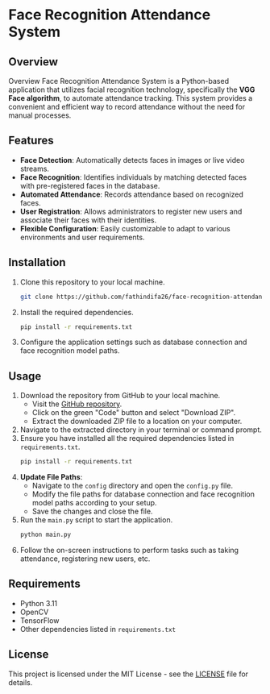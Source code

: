 # Face Recognition Attendance System

## Overview
Overview
Face Recognition Attendance System is a Python-based application that utilizes facial recognition technology, specifically the **VGG Face algorithm**, to automate attendance tracking. This system provides a convenient and efficient way to record attendance without the need for manual processes.

## Features
- **Face Detection**: Automatically detects faces in images or live video streams.
- **Face Recognition**: Identifies individuals by matching detected faces with pre-registered faces in the database.
- **Automated Attendance**: Records attendance based on recognized faces.
- **User Registration**: Allows administrators to register new users and associate their faces with their identities.
- **Flexible Configuration**: Easily customizable to adapt to various environments and user requirements.

## Installation
1. Clone this repository to your local machine.
    ```bash
    git clone https://github.com/fathindifa26/face-recognition-attendance.git
    ```
2. Install the required dependencies.
    ```bash
    pip install -r requirements.txt
    ```
3. Configure the application settings such as database connection and face recognition model paths.

## Usage
1. Download the repository from GitHub to your local machine.
   - Visit the [GitHub repository](https://github.com/fathindifa26/face-recognition-attendance).
   - Click on the green "Code" button and select "Download ZIP".
   - Extract the downloaded ZIP file to a location on your computer.
2. Navigate to the extracted directory in your terminal or command prompt.
3. Ensure you have installed all the required dependencies listed in `requirements.txt`.
    ```bash
    pip install -r requirements.txt
    ```
4. **Update File Paths**:
   - Navigate to the `config` directory and open the `config.py` file.
   - Modify the file paths for database connection and face recognition model paths according to your setup.
   - Save the changes and close the file.
5. Run the `main.py` script to start the application.
    ```bash
    python main.py
    ```
6. Follow the on-screen instructions to perform tasks such as taking attendance, registering new users, etc.

## Requirements
- Python 3.11
- OpenCV
- TensorFlow
- Other dependencies listed in `requirements.txt`


## License
This project is licensed under the MIT License - see the [LICENSE](LICENSE) file for details.
